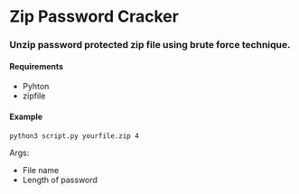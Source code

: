 # Zip Password Cracker

### Unzip password protected zip file using brute force technique.

#### Requirements
* Pyhton
* zipfile 

#### Example

```
python3 script.py yourfile.zip 4
```
Args:
  * File name
  * Length of password
  
